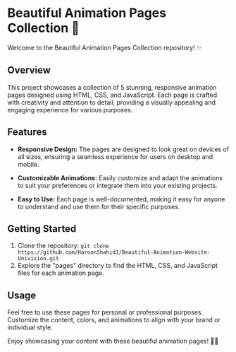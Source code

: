 # Beautiful Animation Pages Collection 💫

Welcome to the Beautiful Animation Pages Collection repository! ✨

## Overview

This project showcases a collection of 5 stunning, responsive animation pages designed using HTML, CSS, and JavaScript. Each page is crafted with creativity and attention to detail, providing a visually appealing and engaging experience for various purposes.

## Features

- **Responsive Design:** The pages are designed to look great on devices of all sizes, ensuring a seamless experience for users on desktop and mobile.

- **Customizable Animations:** Easily customize and adapt the animations to suit your preferences or integrate them into your existing projects.

- **Easy to Use:** Each page is well-documented, making it easy for anyone to understand and use them for their specific purposes.

## Getting Started

1. Clone the repository: `git clone https://github.com/HaroonShahid1/Beautiful-Animation-Website-Univision.git`
2. Explore the "pages" directory to find the HTML, CSS, and JavaScript files for each animation page.

## Usage

Feel free to use these pages for personal or professional purposes. Customize the content, colors, and animations to align with your brand or individual style.

Enjoy showcasing your content with these beautiful animation pages! 🚀✨
